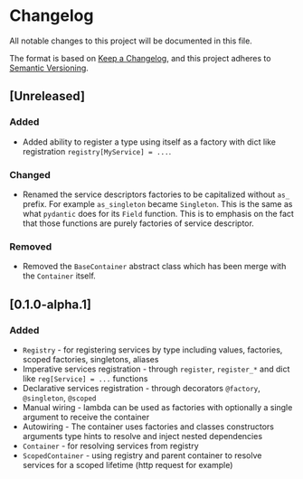 # Changelog

All notable changes to this project will be documented in this file.

The format is based on [Keep a Changelog](https://keepachangelog.com/en/1.1.0/),
and this project adheres to [Semantic Versioning](https://semver.org/spec/v2.0.0.html).

## [Unreleased]

### Added

- Added ability to register a type using itself as a factory with dict like registration `registry[MyService] = ...`.

### Changed

- Renamed the service descriptors factories to be capitalized without `as_` prefix. For example `as_singleton` became `Singleton`. This is the same as what `pydantic` does for its `Field` function. This is to emphasis on the fact that those functions are purely factories of service descriptor.

### Removed

- Removed the `BaseContainer` abstract class which has been merge with the `Container` itself.

## [0.1.0-alpha.1]

### Added

- `Registry` - for registering services by type including values, factories, scoped factories, singletons, aliases
- Imperative services registration - through `register`, `register_*` and dict like `reg[Service] = ...` functions
- Declarative services registration - through decorators `@factory`, `@singleton`, `@scoped`
- Manual wiring - lambda can be used as factories with optionally a single argument to receive the container
- Autowiring - The container uses factories and classes constructors arguments type hints to resolve and inject nested dependencies
- `Container` - for resolving services from registry
- `ScopedContainer` - using registry and parent container to resolve services for a scoped lifetime (http request for example)
